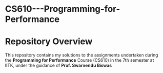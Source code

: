 # CS610---Programming-for-Performance
# Repository Overview

This repository contains my solutions to the assignments undertaken during the **Programming for Performance** Course (CS610) in the 7th semester at IITK, under the guidance of **Prof. Swarnendu Biswas**

